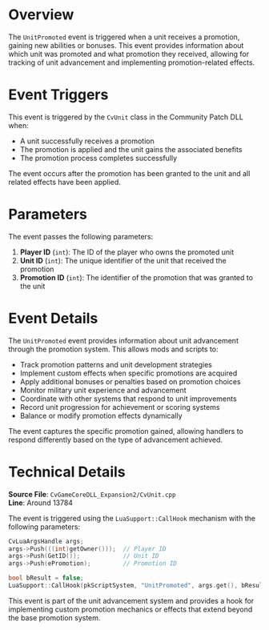# Overview

The `UnitPromoted` event is triggered when a unit receives a promotion, gaining new abilities or bonuses. This event provides information about which unit was promoted and what promotion they received, allowing for tracking of unit advancement and implementing promotion-related effects.

# Event Triggers

This event is triggered by the `CvUnit` class in the Community Patch DLL when:

- A unit successfully receives a promotion
- The promotion is applied and the unit gains the associated benefits
- The promotion process completes successfully

The event occurs after the promotion has been granted to the unit and all related effects have been applied.

# Parameters

The event passes the following parameters:

1. **Player ID** (`int`): The ID of the player who owns the promoted unit
2. **Unit ID** (`int`): The unique identifier of the unit that received the promotion
3. **Promotion ID** (`int`): The identifier of the promotion that was granted to the unit

# Event Details

The `UnitPromoted` event provides information about unit advancement through the promotion system. This allows mods and scripts to:

- Track promotion patterns and unit development strategies
- Implement custom effects when specific promotions are acquired
- Apply additional bonuses or penalties based on promotion choices
- Monitor military unit experience and advancement
- Coordinate with other systems that respond to unit improvements
- Record unit progression for achievement or scoring systems
- Balance or modify promotion effects dynamically

The event captures the specific promotion gained, allowing handlers to respond differently based on the type of advancement achieved.

# Technical Details

**Source File**: `CvGameCoreDLL_Expansion2/CvUnit.cpp`  
**Line**: Around 13784

The event is triggered using the `LuaSupport::CallHook` mechanism with the following parameters:

```cpp
CvLuaArgsHandle args;
args->Push(((int)getOwner()));  // Player ID
args->Push(GetID());            // Unit ID
args->Push(ePromotion);         // Promotion ID

bool bResult = false;
LuaSupport::CallHook(pkScriptSystem, "UnitPromoted", args.get(), bResult);
```

This event is part of the unit advancement system and provides a hook for implementing custom promotion mechanics or effects that extend beyond the base promotion system.